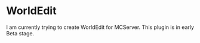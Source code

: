 WorldEdit
=========
I am currently trying to create WorldEdit for MCServer. This plugin is in early Beta stage.
